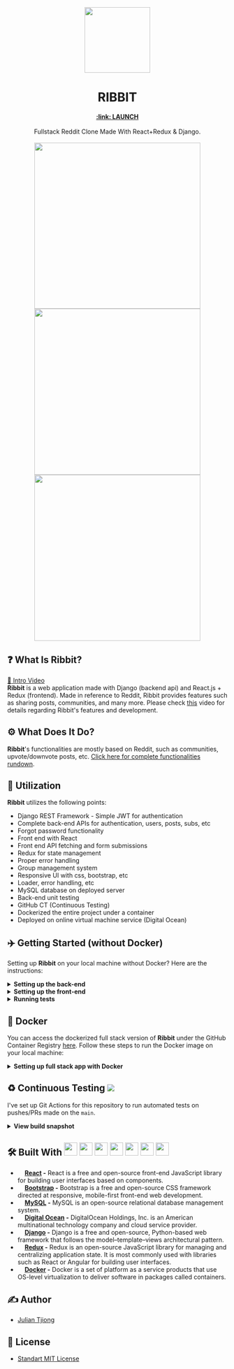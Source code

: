 <div align="center">
  <img src="https://user-images.githubusercontent.com/53683415/223293131-997df882-f40d-4073-9bd6-9d4bcd0d87b4.png" width="150">
  <h1> 
    RIBBIT
  </h1>
  <a href="http://170.64.146.173:8000/#/landingPage/mainLanding" target=”_blank”><b>:link: LAUNCH</b></a>
  <br><br>
   Fullstack Reddit Clone Made With React+Redux & Django.
</div>
<br>
<div align="center">
  <img src="https://user-images.githubusercontent.com/53683415/223298414-168d83a6-f305-42fc-b7c5-039f5e87a1d7.png" width="380">
  <img src="https://user-images.githubusercontent.com/53683415/223298128-31b906fa-19ec-4212-a9d2-327c4719f9db.png" width="380">
  <img src="https://user-images.githubusercontent.com/53683415/223298978-c0fc1594-940a-4d6c-a07a-06dec2f392f6.png" width="380">
  <br>
</div>

## :question: What Is Ribbit?
<a href="https://www.youtube.com/watch?v=8BLILMtfteE&feature=emb_logo">:movie_camera: Intro Video</a> <br>
<b>Ribbit</b> is a web application made with Django (backend api) and React.js + Redux (frontend). Made in reference to Reddit, Ribbit provides features such as sharing posts, communities, and many more. Please check [this](https://youtu.be/P8cvGw_9J-s) video for details regarding Ribbit's features and development.

## ⚙️ What Does It Do?
<b>Ribbit</b>'s functionalities are mostly based on Reddit, such as communities, upvote/downvote posts, etc. [Click here for complete functionalities rundown](http://170.64.146.173:8000/#/landingPage/functionalitiesLanding).

## :hammer: Utilization
<b>Ribbit</b> utilizes the following points:
- Django REST Framework - Simple JWT for authentication
- Complete back-end APIs for authentication, users, posts, subs, etc
- Forgot password functionality
- Front end with React
- Front end API fetching and form submissions
- Redux for state management
- Proper error handling
- Group management system
- Responsive UI with css, bootstrap, etc
- Loader, error handling, etc
- MySQL database on deployed server
- Back-end unit testing
- GitHub CT (Continuous Testing)
- Dockerized the entire project under a container
- Deployed on online virtual machine service (Digital Ocean)

## :airplane: Getting Started (without Docker)
Setting up <b>Ribbit</b> on your local machine without Docker? Here are the instructions:

<details>
 <summary><b>Setting up the back-end</b></summary>
 <br />
 
1. First clone the repository

```sh
$ git clone https://github.com/juliantjg/Ribbit.git
```

2. Setting up python virtual environment and activating it

```sh
$ cd Ribbit
$ python -m venv myenv
$ source myenv/bin/activate
```

4. Install Ribbit's dependencies

```sh
$ cd backend
$ pip install -r requirements.txt
```

6. Setting up environment file using `settingsExample.py`

```sh
$ mv backend/settingsExample.py backend/settings.py
```

7. Configure your local MySQL credentials

```python
# Go to the newly created `settings.py` file, and find the `DATABASE` configuration:

DATABASES = {
    'default': {
        'ENGINE': 'django.db.backends.mysql',
        'NAME': 'your_db_name',
        'USER': 'your_mysql_user',
        'PASSWORD': 'your_mysql_password',
        'HOST': 'localhost',
    }
}
```

8. Once the DB has been properly set up, run migrations

```sh
$ python manage.py makemigrations
$ python manage.py migrate
```

9. Finally, run the server

```sh
$ python manage.py runserver

=======================================================
Watching for file changes with StatReloader
Performing system checks...

System check identified no issues (0 silenced).
March 08, 2023 - 00:40:33
Django version 4.1.3, using settings 'backend.settings'
Starting development server at http://127.0.0.1:8000/
Quit the server with CONTROL-C.
=======================================================
```

</details>

<details>
 <summary><b>Setting up the front-end</b></summary>
 <br />
 
1. Install dependencies

```sh
$ cd frontend
$ npm install
```

2. Run the server

```sh
$ npm start

=======================================================
Compiled successfully!

You can now view frontend in the browser.

  Local:            http://localhost:3000
  On Your Network:  http://192.168.0.88:3000
=======================================================
```

**That's it!**
 
</details>

<details>
 <summary><b>Running tests</b></summary>
 <br />

1. To run API tests, simply do the following

```sh
$ cd backend
$ python manage.py test
```

</details>

## :whale: Docker
You can access the dockerized full stack version of <b>Ribbit</b> under the GitHub Container Registry [here](https://github.com/juliantjg/Ribbit/pkgs/container/ribbit-full-stack). Follow these steps to run the Docker image on your local machine:

<details>
 <summary><b>Setting up full stack app with Docker</b></summary>
 <br />
 
1. Click on the `ribbit-full-stack` package provided on the the Packages section of this repository (or [click here](https://github.com/juliantjg/Ribbit/pkgs/container/ribbit-full-stack)):

![image](https://user-images.githubusercontent.com/53683415/224958641-32c03471-cabb-404c-9bd1-01e445b47be2.png#gh-dark-mode-only)
![image](https://user-images.githubusercontent.com/53683415/224959049-a29bc18b-1ae3-4c17-a553-c0adb3ff9e39.png#gh-light-mode-only)


2. Next, pull the image:
```sh
docker pull ghcr.io/juliantjg/ribbit-full-stack:latest
```

3. Finally, run the image:
```sh
docker run -p 8000:8000 -it ghcr.io/juliantjg/ribbit-full-stack:latest

=======================================================
Watching for file changes with StatReloader
Performing system checks...

System check identified no issues (0 silenced).
March 14, 2023 - 09:11:34
Django version 4.1.3, using settings 'backend.settings'
Starting development server at http://0.0.0.0:8000/
Quit the server with CONTROL-C.
=======================================================
```

4. Finally, access the application by entering the following link on your browser:
```sh
http://localhost:8000/#/landingPage/functionalitiesLanding
```

</details>

## :recycle: Continuous Testing <img src="https://github.com/juliantjg/Ribbit/actions/workflows/django.yml/badge.svg">
I've set up Git Actions for this repository to run automated tests on pushes/PRs made on the `main`. 
<details>
 <summary><b>View build snapshot</b></summary>
 <br />
  
![image](https://user-images.githubusercontent.com/53683415/223595202-954dde63-ca1b-4f22-9e1a-442a52a9a78e.png#gh-dark-mode-only)

![image](https://user-images.githubusercontent.com/53683415/223594907-d7bdbe54-7475-443e-a7f6-48d8f2d48576.png#gh-light-mode-only)

</details>
  
## 🛠️ Built With <img src="https://user-images.githubusercontent.com/53683415/223294710-a2ba9d4c-c680-497a-9b71-101f2186fc49.png" width="30"> <img src="https://user-images.githubusercontent.com/53683415/223313723-71cdde37-3494-44e8-80cb-01edecb3311c.png" width="30"> <img src="https://user-images.githubusercontent.com/53683415/224955579-a1ed2e8c-3ab7-41e1-b129-f37466f77c05.png" width="30"> <img src="https://user-images.githubusercontent.com/53683415/223313774-2b46fc19-b811-483f-a53c-978070d5777e.png" width="30"> <img src="https://user-images.githubusercontent.com/53683415/223313813-78e199cc-9a22-4603-99d3-6b50e2bcec0f.png" width="30"> <img src="https://user-images.githubusercontent.com/53683415/223313847-3cf57f1a-11fd-4963-a1df-b3895e478119.png" width="30"> <img src="https://user-images.githubusercontent.com/53683415/224954200-33f50594-34e2-43b6-81e9-f3c0bb269f97.png" width="30">
- <img src="https://user-images.githubusercontent.com/53683415/223294710-a2ba9d4c-c680-497a-9b71-101f2186fc49.png" width="12"> <b><a href="https://reactjs.org/">React</a> -</b> React is a free and open-source front-end JavaScript library for building user interfaces based on components.
- <img src="https://user-images.githubusercontent.com/53683415/223313723-71cdde37-3494-44e8-80cb-01edecb3311c.png" width="12"> <b><a href="https://getbootstrap.com/">Bootstrap</a> -</b> Bootstrap is a free and open-source CSS framework directed at responsive, mobile-first front-end web development.
- <img src="https://user-images.githubusercontent.com/53683415/224955579-a1ed2e8c-3ab7-41e1-b129-f37466f77c05.png" width="12"> <b><a href="https://www.mysql.com/">MySQL</a> -</b> MySQL is an open-source relational database management system.
- <img src="https://user-images.githubusercontent.com/53683415/223313774-2b46fc19-b811-483f-a53c-978070d5777e.png" width="12"> <b><a href="https://www.digitalocean.com/">Digital Ocean</a> -</b> DigitalOcean Holdings, Inc. is an American multinational technology company and cloud service provider.
- <img src="https://user-images.githubusercontent.com/53683415/223313813-78e199cc-9a22-4603-99d3-6b50e2bcec0f.png" width="12"> <b><a href="https://www.djangoproject.com/">Django</a> -</b> Django is a free and open-source, Python-based web framework that follows the model–template–views architectural pattern.
- <img src="https://user-images.githubusercontent.com/53683415/223313847-3cf57f1a-11fd-4963-a1df-b3895e478119.png" width="12"> <b><a href="https://redux.js.org/">Redux</a> -</b> Redux is an open-source JavaScript library for managing and centralizing application state. It is most commonly used with libraries such as React or Angular for building user interfaces.
- <img src="https://user-images.githubusercontent.com/53683415/224954200-33f50594-34e2-43b6-81e9-f3c0bb269f97.png" width="12"> <b><a href="https://redux.js.org/">Docker</a> -</b> Docker is a set of platform as a service products that use OS-level virtualization to deliver software in packages called containers.

## ✍️ Author
- [Julian Tjiong](https://juliantjg.github.io/)

## :scroll: License
- [Standart MIT License](https://github.com/juliantjg/Ribbit/blob/main/LICENSE.md)
